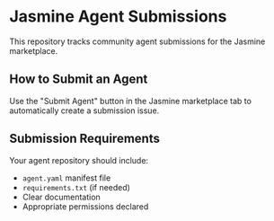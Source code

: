 # Jasmine Agent Submissions
   
This repository tracks community agent submissions for the Jasmine marketplace.

## How to Submit an Agent

Use the "Submit Agent" button in the Jasmine marketplace tab to automatically create a submission issue.

## Submission Requirements

Your agent repository should include:
- `agent.yaml` manifest file
- `requirements.txt` (if needed)
- Clear documentation
- Appropriate permissions declared
